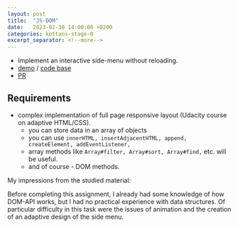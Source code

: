 ```yaml
---
layout: post
title:  "JS-DOM"
date:   2023-02-30 14:00:00 +0200
categories: kottans-stage-0
excerpt_separator: <!--more-->
---
```

- Implement an interactive side-menu without reloading.
 - [demo](https://bulhakovolexii.github.io/js-dom/) / [code base](https://github.com/bulhakovolexii/js-dom/)
 - [PR](https://github.com/kottans/frontend-2019-p2p/pull/217)
<!--more-->
## Requirements
- complex implementation of full page responsive layout (Udacity course on adaptive HTML/CSS).
  - you can store data in an array of objects
  - you can use ```innerHTML, insertAdjacentHTML, append, createElement, addEventListener,```
  - array methods like ```Array#filter, Array#sort, Array#find,``` etc. will be useful.
  - and of course - DOM methods.

My impressions from the studied material:

Before completing this assignment, I already had some knowledge of how DOM-API works, but I had no practical experience with data structures. Of particular difficulty in this task were the issues of animation and the creation of an adaptive design of the side menu.
